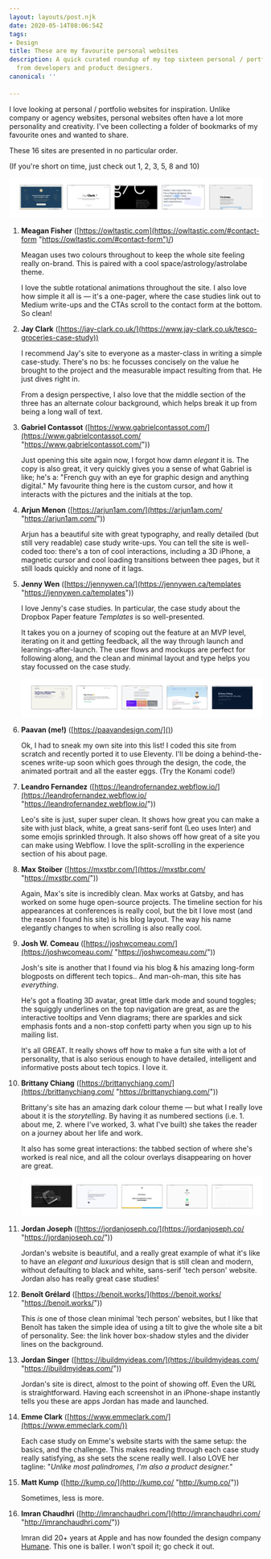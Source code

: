 ```yaml
---
layout: layouts/post.njk
date: 2020-05-14T08:06:54Z
tags:
- Design
title: These are my favourite personal websites
description: A quick curated roundup of my top sixteen personal / portfolio websites
  from developers and product designers.
canonical: ''

---
```

I love looking at personal / portfolio websites for inspiration. Unlike company or agency websites, personal websites often have a lot more personality and creativity. I've been collecting a folder of bookmarks of my favourite ones and wanted to share.

These 16 sites are presented in no particular order.

(If you're short on time, just check out 1, 2, 3, 5, 8 and 10)

![](/img/portfolio-sites-1.png)

 1. **Meagan Fisher** ([https://owltastic.com](https://owltastic.com/#contact-form "https://owltastic.com/#contact-form")/)

    Meagan uses two colours throughout to keep the whole site feeling really on-brand. This is paired with a cool space/astrology/astrolabe theme.

    I love the subtle rotational animations throughout the site. I also love how simple it all is — it's a one-pager, where the case studies link out to Medium write-ups and the CTAs scroll to the contact form at the bottom. So clean!
 2. **Jay Clark** ([https://jay-clark.co.uk/](https://www.jay-clark.co.uk/tesco-groceries-case-study))

    I recommend Jay's site to everyone as a master-class in writing a simple case-study. There's no bs: he focusses concisely on the value he brought to the project and the measurable impact resulting from that. He just dives right in.

    From a design perspective, I also love that the middle section of the three has an alternate colour background, which helps break it up from being a long wall of text.
 3. **Gabriel Contassot** ([https://www.gabrielcontassot.com/](https://www.gabrielcontassot.com/ "https://www.gabrielcontassot.com/"))

    Just opening this site again now, I forgot how damn _elegant_ it is. The copy is also great, it very quickly gives you a sense of what Gabriel is like; he's a: "French guy with an eye for graphic design and anything digital." My favourite thing here is the custom cursor, and how it interacts with the pictures and the initials at the top.
 4. **Arjun Menon** ([https://arjun1am.com/](https://arjun1am.com/ "https://arjun1am.com/"))

    Arjun has a beautiful site with great typography, and really detailed (but still very readable) case study write-ups. You can tell the site is well-coded too: there's a ton of cool interactions, including a 3D iPhone, a magnetic cursor and cool loading transitions between thee pages, but it still loads quickly and none of it lags.
 5. **Jenny Wen** ([https://jennywen.ca/](https://jennywen.ca/templates "https://jennywen.ca/templates"))

    I love Jenny's case studies. In particular, the case study about the Dropbox Paper feature _Templates_ is so well-presented.

    It takes you on a journey of scoping out the feature at an MVP level, iterating on it and getting feedback, all the way through launch and learnings-after-launch. The user flows and mockups are perfect for following along, and the clean and minimal layout and type helps you stay focussed on the case study.

    ![](/img/portfolio-sites-2.png)
 6. **Paavan (me!)** ([https://paavandesign.com/]())

    Ok, I had to sneak my own site into this list! I coded this site from scratch and recently ported it to use Eleventy. I'll be doing a behind-the-scenes write-up soon which goes through the design, the code, the animated portrait and all the easter eggs. (Try the Konami code!)
 7. **Leandro Fernandez** ([https://leandrofernandez.webflow.io/](https://leandrofernandez.webflow.io/ "https://leandrofernandez.webflow.io/"))

    Leo's site is just, super super clean. It shows how great you can make a site with just black, white, a great sans-serif font (Leo uses Inter) and some emojis sprinkled through. It also shows off how great of a site you can make using Webflow. I love the split-scrolling in the experience section of his about page.
 8. **Max Stoiber** ([https://mxstbr.com/](https://mxstbr.com/ "https://mxstbr.com/"))

    Again, Max's site is incredibly clean. Max works at Gatsby, and has worked on some huge open-source projects. The timeline section for his appearances at conferences is really cool, but the bit I love most (and the reason I found his site) is his blog layout. The way his name elegantly changes to <mxstbr /> when scrolling is also really cool.
 9. **Josh W. Comeau** ([https://joshwcomeau.com/](https://joshwcomeau.com/ "https://joshwcomeau.com/"))

    Josh's site is another that I found via his blog & his amazing long-form blogposts on different tech topics.. And man-oh-man, this site has _everything_.

    He's got a floating 3D avatar, great little dark mode and sound toggles; the squiggly underlines on the top navigation are great, as are the interactive tooltips and Venn diagrams; there are sparkles and sick emphasis fonts and a non-stop confetti party when you sign up to his mailing list.

    It's all GREAT. It really shows off how to make a fun site with a lot of personality, that is also serious enough to have detailed, intelligent and informative posts about tech topics. I love it.
10. **Brittany Chiang** ([https://brittanychiang.com/](https://brittanychiang.com/ "https://brittanychiang.com/"))

    Brittany's site has an amazing dark colour theme — but what I really love about it is the _storytelling_. By having it as numbered sections (i.e. 1. about me, 2. where I've worked, 3. what I've built) she takes the reader on a journey about her life and work.

    It also has some great interactions: the tabbed section of where she's worked is real nice, and all the colour overlays disappearing on hover are great.

    ![](/img/portfolio-sites-3.png)
11. **Jordan Joseph** ([https://jordanjoseph.co/](https://jordanjoseph.co/ "https://jordanjoseph.co/"))

    Jordan's website is beautiful, and a really great example of what it's like to have an _elegant and luxurious_ design that is still clean and modern, without defaulting to black and white, sans-serif 'tech person' website. Jordan also has really great case studies!
12. **Benoît Grélard** ([https://benoit.works/](https://benoit.works/ "https://benoit.works/"))

    This _is_ one of those clean minimal 'tech person' websites, but I like that Benoît has taken the simple idea of using a tilt to give the whole site a bit of personality. See: the link hover box-shadow styles and the divider lines on the background.
13. **Jordan Singer** ([https://ibuildmyideas.com/](https://ibuildmyideas.com/ "https://ibuildmyideas.com/"))

    Jordan's site is direct, almost to the point of showing off. Even the URL is straightforward. Having each screenshot in an iPhone-shape instantly tells you these are apps Jordan has made and launched.
14. **Emme Clark** ([https://www.emmeclark.com/](https://www.emmeclark.com/))

    Each case study on Emme's website starts with the same setup: the basics, and the challenge. This makes reading through each case study really satisfying, as she sets the scene really well. I also LOVE her tagline: "_Unlike most palindromes, I'm also a product designer._"
15. **Matt Kump** ([http://kump.co/](http://kump.co/ "http://kump.co/"))

    Sometimes, less is more.
16. **Imran Chaudhri** ([http://imranchaudhri.com/](http://imranchaudhri.com/ "http://imranchaudhri.com/"))

    Imran did 20+ years at Apple and has now founded the design company [Humane](https://hu.ma.ne). This one is baller. I won't spoil it; go check it out.